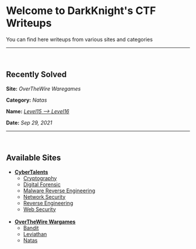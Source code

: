 # Welcome to DarkKnight's CTF Writeups
You can find here writeups from various sites and categories

______________________________________________________
<br>

## Recently Solved
**Site:** *OverTheWire Waregames*

**Category:** *Natas* 

**Name:** [*Level15 --> Level16*](https://omarelshopky.github.io/CTF_Writeups/Wargames/Natas/Level15_Level16/)

**Date:** *Sep 29, 2021*

______________________________________________________
<br>


## Available Sites
- [**CyberTalents**](/CTF_Writeups/CyberTalents)
  - [Cryptography](/CTF_Writeups/CyberTalents/Cryptography)
  - [Digital Forensic](/CTF_Writeups/CyberTalents/Digital_Forensic)
  - [Malware Reverse Engineering](/CTF_Writeups/CyberTalents/Malware_Reverse_Engineering)
  - [Network Security](/CTF_Writeups/CyberTalents/Network_Security)
  - [Reverse Engineering](/CTF_Writeups/CyberTalents/Reverse_Engineering)
  - [Web Security](/CTF_Writeups/CyberTalents/Web_Security)
<br><br>
- [**OverTheWire Wargames**](/CTF_Writeups/Wargames)
  - [Bandit](/CTF_Writeups/Wargames/Bandit) 
  - [Leviathan](/CTF_Writeups/Wargames/Leviathan)
  - [Natas](/CTF_Writeups/Wargames/Natas)


